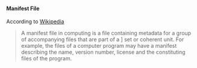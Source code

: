 #### Manifest File

According to [Wikipedia](https://en.wikipedia.org/wiki/Manifest_file)

> A manifest file in computing is a file containing metadata for a group of accompanying files that are part of a ]
> set or coherent unit. For example, the files of a computer program may have a manifest describing the name, version number, 
> license and the constituting files of the program.
